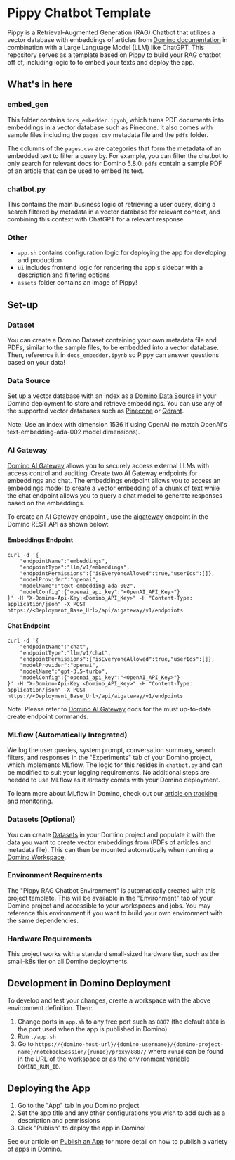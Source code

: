 # Pippy Chatbot Template
Pippy is a Retrieval-Augmented Generation (RAG) Chatbot that utilizes a vector database with embeddings of articles from
[Domino documentation](https://docs.dominodatalab.com/) in combination with a Large Language Model (LLM) like ChatGPT.
This repository serves as a template based on Pippy to build your RAG chatbot off of, including logic to
to embed your texts and deploy the app.

## What's in here
### embed_gen
This folder contains `docs_embedder.ipynb`, which turns PDF documents into embeddings in a vector database such as Pinecone.
It also comes with sample files including the `pages.csv` metadata file and the `pdfs` folder.

The columns of the `pages.csv` are categories that form the metadata of an embedded text to filter a query by. 
For example, you can filter the chatbot to only search for relevant docs for Domino 5.8.0.
`pdfs` contain a sample PDF of an article that can be used to embed its text.  

### chatbot.py
This contains the main business logic of retrieving a user query, doing a search filtered by metadata in a vector database
for relevant context, and combining this context with ChatGPT for a relevant response.

### Other
* `app.sh` contains configuration logic for deploying the app for developing and production
* `ui` includes frontend logic for rendering the app's sidebar with a description and filtering options
* `assets` folder contains an image of Pippy!

## Set-up
### Dataset
You can create a Domino Dataset containing your own metadata file and PDFs, similar to the sample files, to be embedded 
into a vector database. Then, reference it in `docs_embedder.ipynb` so Pippy can answer questions based on your data!

### Data Source
Set up a vector database with an index as a 
[Domino Data Source](https://docs.dominodatalab.com/en/latest/user_guide/fbb41f/data-source-connectors/) in your 
Domino deployment to store and retrieve embeddings. You can use any of the supported vector databases such as 
[Pinecone](https://docs.dominodatalab.com/en/latest/user_guide/5c64ef/connect-to-pinecone/) or
[Qdrant](https://docs.dominodatalab.com/en/latest/user_guide/c2364c/connect-to-qdrant/). 

Note: Use an index with dimension 1536 if using OpenAI (to match OpenAI's text-embedding-ada-002 model dimensions).

### AI Gateway
[Domino AI Gateway](https://docs.dominodatalab.com/en/latest/admin_guide/cce362/ai-gateway/) 
allows you to securely access external LLMs with access control and auditing. Create two AI Gateway endpoints for 
embeddings and chat. The embeddings endpoint allows you to access an embeddings model to create a vector embedding of 
a chunk of text while the chat endpoint allows you to query a chat model to generate responses based on the embeddings.

To create an AI Gateway endpoint , use the
[aigateway](https://docs.dominodatalab.com/en/latest/api_guide/8c929e/rest-api-reference/#_createGatewayEndpoint)
endpoint in the Domino REST API as shown below:

#### Embeddings Endpoint
```
curl -d '{     
    "endpointName":"embeddings",
    "endpointType":"llm/v1/embeddings",
    "endpointPermissions":{"isEveryoneAllowed":true,"userIds":[]},
    "modelProvider":"openai",
    "modelName":"text-embedding-ada-002",
    "modelConfig":{"openai_api_key":"<OpenAI_API_Key>"}
}' -H "X-Domino-Api-Key:<Domino_API_Key>" -H "Content-Type: application/json" -X POST https://<Deployment_Base_Url>/api/aigateway/v1/endpoints
```
#### Chat Endpoint
```
curl -d '{
    "endpointName":"chat",
    "endpointType":"llm/v1/chat",
    "endpointPermissions":{"isEveryoneAllowed":true,"userIds":[]},
    "modelProvider":"openai",
    "modelName":"gpt-3.5-turbo",
    "modelConfig":{"openai_api_key":"<OpenAI_API_Key>"}
}' -H "X-Domino-Api-Key:<Domino_API_Key>" -H "Content-Type: application/json" -X POST https://<Deployment_Base_Url>/api/aigateway/v1/endpoints
```
Note: Please refer to [Domino AI Gateway](https://docs.dominodatalab.com/en/latest/admin_guide/cce362/ai-gateway/) docs
for the must up-to-date create endpoint commands.

### MLflow (Automatically Integrated)
We log the user queries, system prompt, conversation summary, search filters, and responses in the "Experiments" 
tab of your Domino project, which implements MLflow. The logic for this resides in `chatbot.py` and 
can be modified to suit your logging requirements. No additional steps are needed to use MLflow as it 
already comes with your Domino deployment.

To learn more about MLflow in Domino, check out our 
[article on tracking and monitoring](https://docs.dominodatalab.com/en/latest/user_guide/da707d/track-and-monitor-experiments/).

### Datasets (Optional)
You can create [Datasets](https://docs.dominodatalab.com/en/latest/user_guide/0a8d11/create-and-modify-datasets/) in your Domino project
and populate it with the data you want to create vector embeddings from (PDFs of articles and metadata file). This can
then be mounted automatically when running a [Domino Workspace](https://docs.dominodatalab.com/en/latest/user_guide/e6e601/launch-a-workspace/).

### Environment Requirements
The "Pippy RAG Chatbot Environment" is automatically created with this project template. This will be 
available in the "Environment" tab of your Domino project and accessible to your workspaces and jobs. You may reference
this environment if you want to build your own environment with the same dependencies.

### Hardware Requirements
This project works with a standard small-sized hardware tier, such as the small-k8s tier on all Domino deployments.

## Development in Domino Deployment
To develop and test your changes, create a workspace with the above environment definition.
Then:

1. Change ports in `app.sh` to any free port such as `8887` (the default `8888` is the port used 
when the app is published in Domino)
2. Run `./app.sh`
3. Go to `https://{domino-host-url}/{domino-username}/{domino-project-name}/notebookSession/{runId}/proxy/8887/`
where `runId` can be found in the URL of the workspace or as the environment variable `DOMINO_RUN_ID`.

## Deploying the App
1. Go to the "App" tab in you Domino project
2. Set the app title and any other configurations you wish to add such as a description and permissions
3. Click "Publish" to deploy the app in Domino!

See our article on [Publish an App](https://docs.dominodatalab.com/en/latest/user_guide/71635d/publish-apps/) 
for more detail on how to publish a variety of apps in Domino.